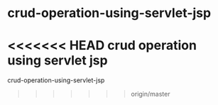 crud-operation-using-servlet-jsp
================================

<<<<<<< HEAD
crud operation using servlet jsp
=======
crud-operation-using-servlet-jsp
>>>>>>> origin/master
